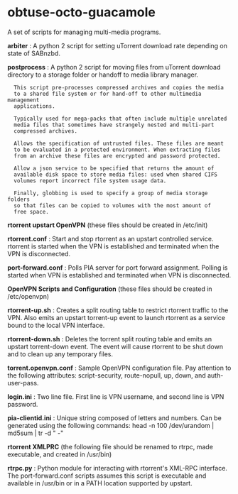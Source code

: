 # obtuse-octo-guacamole
A set of scripts for managing multi-media programs.

<b>arbiter</b>     : A python 2 script for setting uTorrent download rate depending on state of SABnzbd.

<b>postprocess</b> : A python 2 script for moving files from uTorrent download directory to a storage folder
              or handoff to media library manager.
              
      This script pre-processes compressed archives and copies the media
      to a shared file system or for hand-off to other multimedia management
      applications.
      
      Typically used for mega-packs that often include multiple unrelated
      media files that sometimes have strangely nested and multi-part
      compressed archives.
      
      Allows the specification of untrusted files. These files are meant
      to be evaluated in a protected environment. When extracting files
      from an archive these files are encrypted and password protected.
      
      Allow a json service to be specified that returns the amount of
      available disk space to store media files: used when shared CIFS
      volumes report incorrect file system usage data.
      
      Finally, globbing is used to specify a group of media storage folders
      so that files can be copied to volumes with the most amount of
      free space.

<b>rtorrent upstart OpenVPN</b> (these files should be created in /etc/init)

<b>rtorrent.conf</b> : Start and stop rtorrent as an upstart controlled service. rtorrent is started when the VPN is established and terminated when the VPN is disconnected.

<b>port-forward.conf</b> : Polls PIA server for port forward assignment. Polling is started when VPN is established and terminated when VPN is disconnected.

<b>OpenVPN Scripts and Configuration</b> (these files should be created in /etc/openvpn)

<b>rtorrent-up.sh</b> : Creates a split routing table to restrict rtorrent traffic to the VPN. Also emits an upstart torrent-up event to launch rtorrent as a service bound to the local VPN interface.

<b>rtorrent-down.sh</b> : Deletes the torrent split routing table and emits an upstart torrent-down event. The event will cause rtorrent to be shut down and to clean up any temporary files.

<b>torrent.openvpn.conf</b> : Sample OpenVPN configuration file. Pay attention to the following attributes: script-security, route-nopull, up, down, and auth-user-pass.

<b>login.ini</b> : Two line file. First line is VPN username, and second line is VPN password.

<b>pia-clientid.ini</b> : Unique string composed of letters and numbers. Can be generated using the following commands: head -n 100 /dev/urandom | md5sum | tr -d " -"

<b>rtorrent XMLPRC</b> (the following file should be renamed to rtrpc, made executable, and created in /usr/bin)

<b>rtrpc.py</b> : Python module for interacting with rtorrent's XML-RPC interface. The port-forward.conf scripts assumes this script is executable and available in /usr/bin or in a PATH location supported by upstart.
